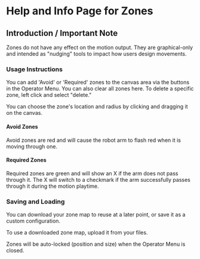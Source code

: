 # Help and Info Page for Zones

## Introduction / Important Note
Zones do not have any effect on the motion output. They are graphical-only and intended as "nudging" tools to impact how users design movements.

### Usage Instructions
You can add 'Avoid' or 'Required' zones to the canvas area via the buttons in the Operator Menu. You can also clear all zones here. To delete a specific zone, left click and select "delete."

You can choose the zone's location and radius by clicking and dragging it on the canvas.

#### Avoid Zones
Avoid zones are red and will cause the robot arm to flash red when it is moving through one.

#### Required Zones
Required zones are green and will show an X if the arm does not pass through it. The X will switch to a checkmark if the arm successfully passes through it during the motion playtime.

### Saving and Loading

You can download your zone map to reuse at a later point, or save it as a custom configuration.

To use a downloaded zone map, upload it from your files.

Zones will be auto-locked (position and size) when the Operator Menu is closed.
